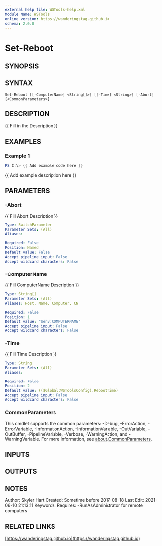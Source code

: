 ```yaml
---
external help file: WSTools-help.xml
Module Name: WSTools
online version: https://wanderingstag.github.io
schema: 2.0.0
---
```


# Set-Reboot

## SYNOPSIS

## SYNTAX

```
Set-Reboot [[-ComputerName] <String[]>] [[-Time] <String>] [-Abort] [<CommonParameters>]
```

## DESCRIPTION
{{ Fill in the Description }}

## EXAMPLES

### Example 1
```powershell
PS C:\> {{ Add example code here }}
```

{{ Add example description here }}

## PARAMETERS

### -Abort
{{ Fill Abort Description }}

```yaml
Type: SwitchParameter
Parameter Sets: (All)
Aliases:

Required: False
Position: Named
Default value: False
Accept pipeline input: False
Accept wildcard characters: False
```

### -ComputerName
{{ Fill ComputerName Description }}

```yaml
Type: String[]
Parameter Sets: (All)
Aliases: Host, Name, Computer, CN

Required: False
Position: 1
Default value: "$env:COMPUTERNAME"
Accept pipeline input: False
Accept wildcard characters: False
```

### -Time
{{ Fill Time Description }}

```yaml
Type: String
Parameter Sets: (All)
Aliases:

Required: False
Position: 2
Default value: (($Global:WSToolsConfig).RebootTime)
Accept pipeline input: False
Accept wildcard characters: False
```

### CommonParameters
This cmdlet supports the common parameters: -Debug, -ErrorAction, -ErrorVariable, -InformationAction, -InformationVariable, -OutVariable, -OutBuffer, -PipelineVariable, -Verbose, -WarningAction, and -WarningVariable. For more information, see [about_CommonParameters](http://go.microsoft.com/fwlink/?LinkID=113216).

## INPUTS

## OUTPUTS

## NOTES
Author: Skyler Hart
Created: Sometime before 2017-08-18
Last Edit: 2021-06-10 21:13:11
Keywords:
Requires:
    -RunAsAdministrator for remote computers

## RELATED LINKS

[https://wanderingstag.github.io](https://wanderingstag.github.io)

